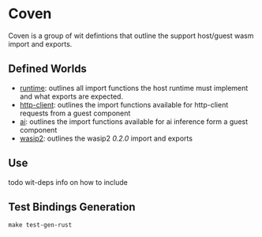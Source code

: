# Coven

Coven is a group of wit defintions that outline the support host/guest wasm import and exports.

## Defined Worlds 

- [runtime](host.md): outlines all import functions the host runtime must implement and what exports are expected. 
- [http-client](http-client.md): outlines the import functions available for http-client requests from a guest component 
- [ai](ai.md): outlines the import functions available for ai inference form a guest component 
- [wasip2](wasip2.md): outlines the wasip2 *0.2.0* import and exports 


## Use
todo wit-deps info on how to include 

## Test Bindings Generation 

`make test-gen-rust` 

